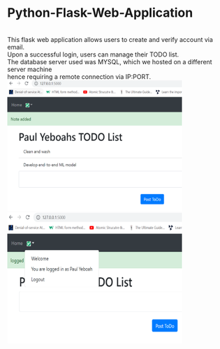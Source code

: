 # Python-Flask-Web-Application
<br />
 This flask web application allows users to create and verify account via email.<br />
 Upon a successful login, users can manage their TODO list.<br />
 The database server used was MYSQL, which we hosted on a different server machine <br />
 hence requiring a remote connection via IP:PORT.
 
 <br />
 
 <img src="/accounts/static/images/to-do.PNG" width="400" height="300" align="centre"/>
 <br />

  <img src="/accounts/static/images/to-do2.PNG" width="400" height="300" align="centre"/>
